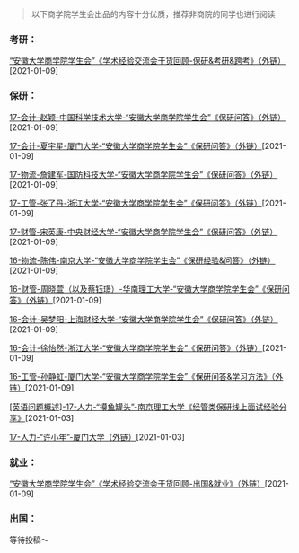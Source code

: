 > 以下商学院学生会出品的内容十分优质，推荐非商院的同学也进行阅读

### 考研：

[“安徽大学商学院学生会”《学术经验交流会干货回顾-保研&考研&跨考》（外链）](https://mp.weixin.qq.com/s/EdNIKXCINdvFyK3JPyVTqg)[2021-01-09]

### 保研：

[17-会计-赵颖-中国科学技术大学-“安徽大学商学院学生会”《保研问答》（外链）](https://mp.weixin.qq.com/s/ipUgd89ZJerken41h7GXhQ)[2021-01-09]

[17-会计-夏宇星-厦门大学-“安徽大学商学院学生会”《保研问答》（外链）](https://mp.weixin.qq.com/s/LrgIDSexBIc3YMfXpJEb8Q)[2021-01-09]

[17-物流-詹建军-国防科技大学-“安徽大学商学院学生会”《保研问答》（外链）](https://mp.weixin.qq.com/s/wIo64dJn4VdzI3AV6sch9Q)[2021-01-09]

[17-工管-张了丹-浙江大学-“安徽大学商学院学生会”《保研问答》（外链）](https://mp.weixin.qq.com/s/OtDQLuyJ0TEQdQXbF9typg)[2021-01-09]

[17-财管-宋英康-中央财经大学-“安徽大学商学院学生会”《保研问答》（外链）](https://mp.weixin.qq.com/s/QlDEhuxhpniNAxjFrpukIw)[2021-01-09]

[16-物流-陈伟-南京大学-“安徽大学商学院学生会”《保研经验&问答》（外链）](https://mp.weixin.qq.com/s/52jGsC3iwrWE-tpZr7VLrA)[2021-01-09]

[16-财管-周晓萱（以及蔡钰璟）-华南理工大学-“安徽大学商学院学生会”《保研问答》（外链）](https://mp.weixin.qq.com/s/4OZWitLbKR9tAG-1JXPRiQ)[2021-01-09]

[16-会计-吴梦阳-上海财经大学-“安徽大学商学院学生会”《保研问答》（外链）](https://mp.weixin.qq.com/s/qt4eCGDnhjJT8KO5a6HrYw)[2021-01-09]

[16-会计-徐怡然-浙江大学-“安徽大学商学院学生会”《保研问答》（外链）](https://mp.weixin.qq.com/s/KoA9GsGmAboW8mgduVyEYg)[2021-01-09]

[16-工管-孙静虹-厦门大学-“安徽大学商学院学生会”《保研问答&学习方法》（外链）](https://mp.weixin.qq.com/s/qeRspv7s1lTTMDEDXkp00g)[2021-01-09]

[[英语问题概述]-17-人力-“摸鱼罐头”-南京理工大学《经管类保研线上面试经验分享》](升学就业/商学院/17-人力-摸鱼罐头.md)[2021-01-03]

[17-人力-“许小年”-厦门大学（外链）](升学就业/商学院/17-人力-许小年.md)[2021-01-03]

### 就业：

[“安徽大学商学院学生会”《学术经验交流会干货回顾-出国&就业》（外链）](https://mp.weixin.qq.com/s/VqtAdFMI6w6ySOudI5cBMg)[2021-01-09]

### 出国：

等待投稿～
